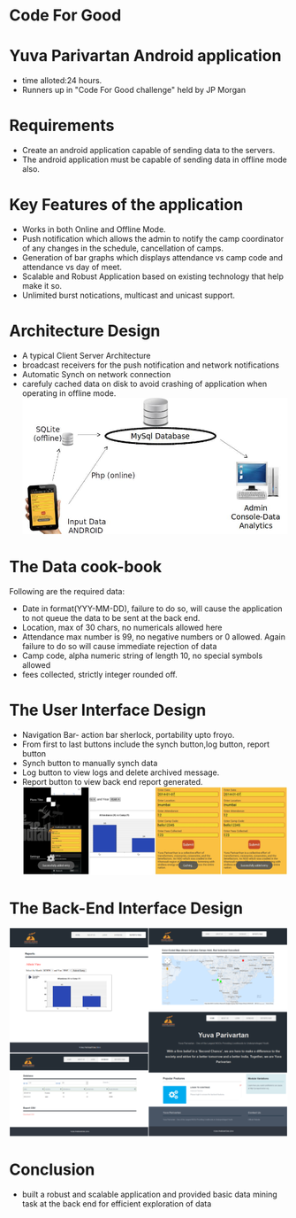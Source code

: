 Code For Good
===========

# Yuva Parivartan Android application
- time alloted:24 hours.
- Runners up in "Code For Good challenge" held by JP Morgan

# Requirements
- Create an android application capable of sending data to the servers.
- The android application must be capable of sending data in offline mode also.

# Key Features of the application
- Works in both Online and Offline Mode.
- Push notification which allows the admin to notify the camp coordinator of any changes in the schedule, cancellation of camps.
- Generation of bar graphs which displays attendance vs camp code and attendance vs day of meet.
- Scalable and Robust Application based on existing technology that help make it so.
- Unlimited burst notications, multicast and unicast support.

# Architecture Design
- A typical Client Server Architecture
- broadcast receivers for the push notification and network notifications
- Automatic Synch on network connection
- carefuly cached data on disk to avoid crashing of application when operating in offline mode.
![Alt text](https://raw.githubusercontent.com/rahulravindran0108/CodeForGood/master/screenshots/architecture.jpg "Architecture")

# The Data cook-book
Following are the required data:

- Date in format(YYY-MM-DD), failure to do so, will cause the application to not queue the data to be sent at the back end.
- Location, max of 30 chars, no numericals allowed here
- Attendance max number is 99, no negative numbers or 0 allowed. Again failure to do so will cause immediate rejection of data
- Camp code, alpha numeric string of length 10, no special symbols allowed
- fees collected, strictly integer rounded off.

# The User Interface Design
- Navigation Bar- action bar sherlock, portability upto froyo.
- From first to last buttons include the synch button,log button, report button
- Synch button to manually synch data
- Log button to view logs and delete archived message.
- Report button to view back end report generated.
![Alt text](https://raw.githubusercontent.com/rahulravindran0108/CodeForGood/master/screenshots/photo-grid-android.jpg "UI Design")

# The Back-End Interface Design
![Alt text](https://raw.githubusercontent.com/rahulravindran0108/CodeForGood/master/screenshots/photo-grid-backend.png "Back-end Design")

# Conclusion
- built a robust and scalable application and provided basic data mining task at the back end for efficient exploration of data
